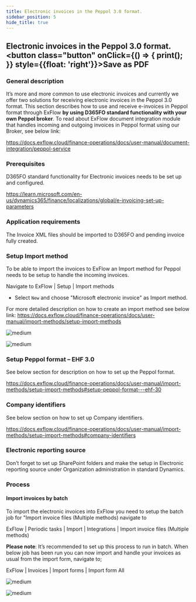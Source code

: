 ```yaml
---
title: Electronic invoices in the Peppol 3.0 format.
sidebar_position: 5
hide_title: true
---
```

## Electronic invoices in the Peppol 3.0 format. <button class="button" onClick={() => { print(); }} style={{float: 'right'}}>Save as PDF</button>

### General description
It’s more and more common to use electronic invoices and currently we offer two solutions for receiving electronic invoices in the Peppol 3.0 format.
This section describes how to use and receive e-invoices in Peppol format through ExFlow **by using D365FO standard functionality with your own Peppol broker**.
To read about ExFlow document integration module that handles incoming and outgoing invoices in Peppol format using our Broker, see below link:

https://docs.exflow.cloud/finance-operations/docs/user-manual/document-integration/peppol-service

### Prerequisites
D365FO standard functionality for Electronic invoices needs to be set up and configured. 

https://learn.microsoft.com/en-us/dynamics365/finance/localizations/global/e-invoicing-set-up-parameters

### Application requirements
The Invoice XML files should be imported to D365FO and pending invoice fully created.

### Setup Import method
To be able to import the invoices to ExFlow an Import method for Peppol needs to be setup to handle the incoming invoices.

Navigate to ExFlow | Setup | Import methods
- Select `New` and choose "Microsoft electronic invoice" as Import method.

For more detailed description on how to create an import method see below link:
https://docs.exflow.cloud/finance-operations/docs/user-manual/import-methods/setup-import-methods

![medium](@site/static/img/media/image554.png)

![medium](@site/static/img/media/image555.png)

### Setup Peppol format – EHF 3.0
See below section for description on how to set up the Peppol format.

https://docs.exflow.cloud/finance-operations/docs/user-manual/import-methods/setup-import-methods#setup-peppol-format---ehf-30

### Company identifiers
See below section on how to set up Company identifiers.

https://docs.exflow.cloud/finance-operations/docs/user-manual/import-methods/setup-import-methods#company-identifiers

### Electronic reporting source
Don’t forget to set up SharePoint folders and make the setup in Electronic reporting source under Organization administration in standard Dynamics.

### Process
#### Import invoices by batch
To import the electronic invoices into ExFlow you need to setup the batch job for "Import invoice files (Multiple methods) navigate to 

ExFlow | Periodic tasks | Import | Integrations | Import invoice files (Multiple methods)

**Please note**: It’s recommended to set up this process to run in batch.
When below job has been run you can now import and handle your invoices as usual from the import form, navigate to;

ExFlow | Invoices | Import forms | Import form All

![medium](@site/static/img/media/image556.png)

![medium](@site/static/img/media/image557.png)